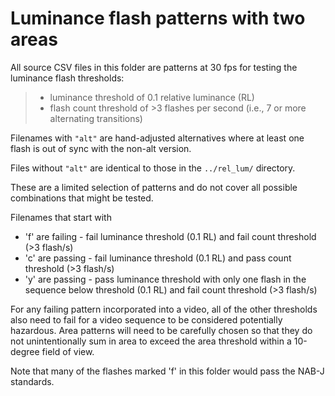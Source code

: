 # Luminance flash patterns with two areas
All source CSV files in this folder are patterns at 30 fps for testing the luminance flash thresholds:
> - luminance threshold of 0.1 relative luminance (RL)
> - flash count threshold of >3 flashes per second (i.e., 7 or more alternating transitions)

Filenames with `"alt"` are hand-adjusted alternatives where at least one flash is out of sync with the non-alt version.

Files without `"alt"` are identical to those in the `../rel_lum/` directory.

These are a limited selection of patterns and do not cover all possible combinations that might be tested.

Filenames that start with 
 - 'f' are failing - fail luminance threshold (0.1 RL) and fail count threshold (>3 flash/s)
 - 'c' are passing - fail luminance threshold (0.1 RL) and pass count threshold (>3 flash/s)
 - 'y' are passing - pass luminance threshold with only one flash in the sequence below threshold (0.1 RL) and fail count threshold (>3 flash/s)



For any failing pattern incorporated into a video, 
all of the other thresholds also need to fail for a video sequence to be 
considered potentially hazardous. 
Area patterns will need to be carefully chosen so that they do not unintentionally sum in area to exceed the area threshold within a 10-degree field of view.

Note that many of the flashes marked 'f' in this folder would pass the NAB-J standards.
